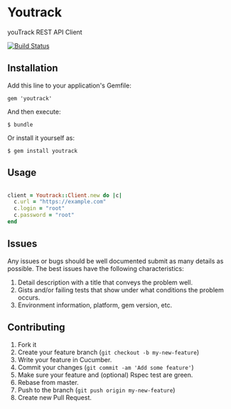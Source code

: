 # Youtrack

youTrack REST API Client

[![Build Status](https://travis-ci.org/jwaterfaucett/youtrack.png)](https://travis-ci.org/jwaterfaucett/youtrack)

## Installation

Add this line to your application's Gemfile:

    gem 'youtrack'

And then execute:

    $ bundle

Or install it yourself as:

    $ gem install youtrack

## Usage

```ruby

client = Youtrack::Client.new do |c|
  c.url = "https://example.com"
  c.login = "root"
  c.password = "root"
end

```

## Issues

Any issues or bugs should be well documented submit as many details as possible.
The best issues have the following characteristics:

1. Detail description with a title that conveys the problem well.
2. Gists and/or failing tests that show under what conditions the problem occurs.
3. Environment information, platform, gem version, etc.

## Contributing

1. Fork it
2. Create your feature branch (`git checkout -b my-new-feature`)
3. Write your feature in Cucumber.
4. Commit your changes (`git commit -am 'Add some feature'`)
5. Make sure your feature and (optional) Rspec test are green.
6. Rebase from master.
7. Push to the branch (`git push origin my-new-feature`)
8. Create new Pull Request.
